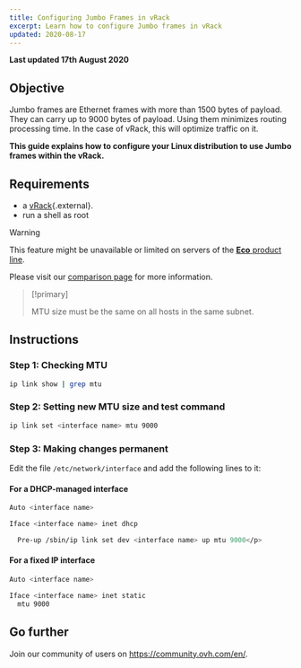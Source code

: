 ```yaml
---
title: Configuring Jumbo Frames in vRack
excerpt: Learn how to configure Jumbo frames in vRack
updated: 2020-08-17
---
```


**Last updated 17th August 2020**

## Objective

Jumbo frames are Ethernet frames with more than 1500 bytes of payload. They can carry up to 9000 bytes of payload. Using them minimizes routing processing time. In the case of vRack, this will optimize traffic on it.

**This guide explains how to configure your Linux distribution to use Jumbo frames within the vRack.**

## Requirements

- a [vRack](https://www.ovh.co.uk/solutions/vrack/){.external}.
- run a shell as root

> [!warning]
> This feature might be unavailable or limited on servers of the [**Eco** product line](https://eco.ovhcloud.com/en-gb/about/).
>
> Please visit our [comparison page](https://eco.ovhcloud.com/en-gb/compare/) for more information.

> [!primary]
>
> MTU size must be the same on all hosts in the same subnet.
>

## Instructions

### Step 1: Checking MTU

```sh
ip link show | grep mtu
```

### Step 2: Setting new MTU size and test command 

```sh
ip link set <interface name> mtu 9000
```

### Step 3: Making changes permanent

Edit the file `/etc/network/interface` and add the following lines to it:

#### For a DHCP-managed interface

```sh
Auto <interface name>

Iface <interface name> inet dhcp

  Pre-up /sbin/ip link set dev <interface name> up mtu 9000</p>
```

#### For a fixed IP interface

```sh
Auto <interface name>

Iface <interface name> inet static
  mtu 9000
```

## Go further

Join our community of users on <https://community.ovh.com/en/>.
